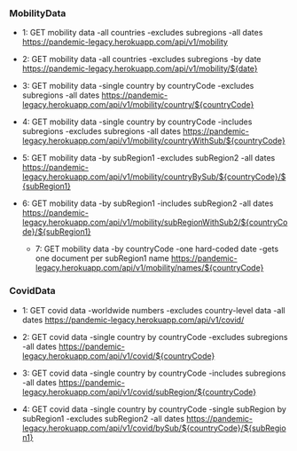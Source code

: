 ### MobilityData
  * 1: GET mobility data
        -all countries
        -excludes subregions
        -all dates
    https://pandemic-legacy.herokuapp.com/api/v1/mobility

  * 2: GET mobility data
        -all countries
        -excludes subregions
        -by date
    https://pandemic-legacy.herokuapp.com/api/v1/mobility/${date}

  * 3: GET mobility data
        -single country by countryCode
        -excludes subregions
        -all dates
    https://pandemic-legacy.herokuapp.com/api/v1/mobility/country/${countryCode}

  * 4: GET mobility data
        -single country by countryCode
        -includes subregions
        -excludes subregions
        -all dates
    https://pandemic-legacy.herokuapp.com/api/v1/mobility/countryWithSub/${countryCode}

  * 5: GET mobility data
        -by subRegion1
        -excludes subRegion2
        -all dates
    https://pandemic-legacy.herokuapp.com/api/v1/mobility/countryBySub/${countryCode}/${subRegion1}

  * 6: GET mobility data
        -by subRegion1
        -includes subRegion2
        -all dates
    https://pandemic-legacy.herokuapp.com/api/v1/mobility/subRegionWithSub2/${countryCode}/${subRegion1}

    * 7: GET mobility data
          -by countryCode
          -one hard-coded date
          -gets one document per subRegion1 name
      https://pandemic-legacy.herokuapp.com/api/v1/mobility/names/${countryCode}


### CovidData
  * 1: GET covid data
        -worldwide numbers
        -excludes country-level data
        -all dates
    https://pandemic-legacy.herokuapp.com/api/v1/covid/

  * 2: GET covid data
        -single country by countryCode
        -excludes subregions
        -all dates
    https://pandemic-legacy.herokuapp.com/api/v1/covid/${countryCode}

  * 3: GET covid data
        -single country by countryCode
        -includes subregions
        -all dates
    https://pandemic-legacy.herokuapp.com/api/v1/covid/subRegion/${countryCode}

  * 4: GET covid data
        -single country by countryCode
        -single subRegion by subRegion1
        -excludes subRegion2
        -all dates
    https://pandemic-legacy.herokuapp.com/api/v1/covid/bySub/${countryCode}/${subRegion1}
